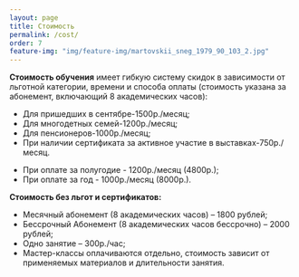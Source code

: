 ```yaml
---
layout: page
title: Стоимость
permalink: /cost/
order: 7
feature-img: "img/feature-img/martovskii_sneg_1979_90_103_2.jpg"
---
```

<strong>Стоимость обучения</strong> имеет гибкую систему скидок в зависимости от льготной категории, времени и способа оплаты (стоимость указана за абонемент, включающий 8 академических часов):
<ul>
  <li>Для пришедших в сентябре-1500р./месяц;</li>
  <li>Для многодетных семей-1200р./месяц;</li>
  <li>Для пенсионеров-1000р./месяц;</li>
  <li>При наличии сертификата за активное участие в выставках-750р./месяц.</li>
</ul>
<ul>
  <li>При оплате за полугодие - 1200р./месяц (4800р.);</li>
  <li>При оплате за год - 1000р./месяц (8000р.).</li>
</ul>
<strong>Стоимость без льгот и сертификатов:</strong>
<ul>
  <li>Месячный абонемент (8 академических часов) – 1800 рублей;</li>
  <li>Бессрочный Абонемент (8 академических часов бессрочно) – 2000 рублей;</li>
  <li>Одно занятие – 300р./час;</li>
  <li>Мастер-классы оплачиваются отдельно, стоимость зависит от применяемых материалов и длительности занятия.</li>
</ul>